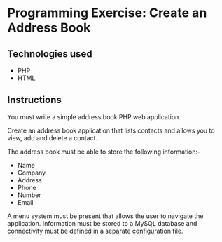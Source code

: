 # Programming Exercise: Create an Address Book

Technologies used
------------------

* PHP
* HTML

Instructions
-------------

You must write a simple address book PHP web application.

Create an address book application that lists contacts and allows you to view, add and delete a contact.

The address book must be able to store the following information:-

* Name
* Company 
* Address 
* Phone 
* Number 
* Email 

A menu system must be present that allows the user to navigate the application.
Information must be stored to a MySQL database and connectivity must be defined in a separate configuration file.